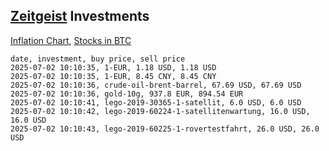 ## [Zeitgeist](index.html) Investments

[Inflation Chart](https://inflationchart.com),
[Stocks in BTC](https://stonksinbtc.xyz/)

```
date, investment, buy price, sell price
2025-07-02 10:10:35, 1-EUR, 1.18 USD, 1.18 USD
2025-07-02 10:10:35, 1-EUR, 8.45 CNY, 8.45 CNY
2025-07-02 10:10:36, crude-oil-brent-barrel, 67.69 USD, 67.69 USD
2025-07-02 10:10:36, gold-10g, 937.8 EUR, 894.54 EUR
2025-07-02 10:10:41, lego-2019-30365-1-satellit, 6.0 USD, 6.0 USD
2025-07-02 10:10:42, lego-2019-60224-1-satellitenwartung, 16.0 USD, 16.0 USD
2025-07-02 10:10:43, lego-2019-60225-1-rovertestfahrt, 26.0 USD, 26.0 USD
```
